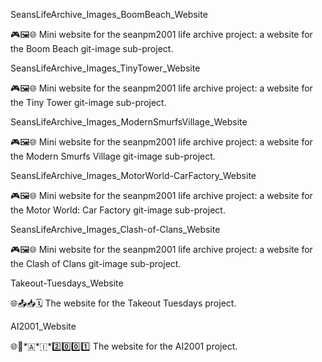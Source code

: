 
SeansLifeArchive_Images_BoomBeach_Website

🎮️🖼️🌐️ Mini website for the seanpm2001 life archive project: a website for the Boom Beach git-image sub-project.

SeansLifeArchive_Images_TinyTower_Website

🎮️🖼️🌐️ Mini website for the seanpm2001 life archive project: a website for the Tiny Tower git-image sub-project.

SeansLifeArchive_Images_ModernSmurfsVillage_Website

🎮️🖼️🌐️ Mini website for the seanpm2001 life archive project: a website for the Modern Smurfs Village git-image sub-project.

SeansLifeArchive_Images_MotorWorld-CarFactory_Website

🎮️🖼️🌐️ Mini website for the seanpm2001 life archive project: a website for the Motor World: Car Factory git-image sub-project.

SeansLifeArchive_Images_Clash-of-Clans_Website

🎮️🖼️🌐️ Mini website for the seanpm2001 life archive project: a website for the Clash of Clans git-image sub-project.

Takeout-Tuesdays_Website

🌐️📤️📥️🗓️ The website for the Takeout Tuesdays project.

AI2001_Website

🌐️🧠️*🇦*🇮*2️⃣️0️⃣️0️⃣️1️⃣️ The website for the AI2001 project.

